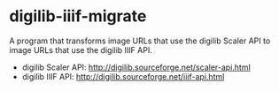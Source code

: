 # digilib-iiif-migrate

A program that transforms image URLs that use the digilib Scaler API to image URLs that use the digilib IIIF API.

* digilib Scaler API: http://digilib.sourceforge.net/scaler-api.html
* digilib IIIF API: http://digilib.sourceforge.net/iiif-api.html
